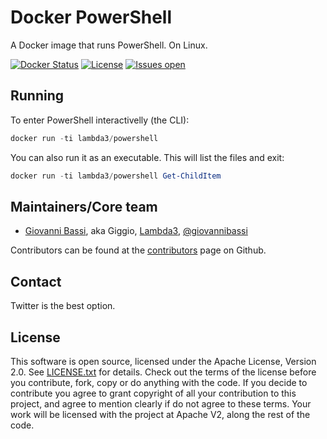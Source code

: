 # Docker PowerShell

A Docker image that runs PowerShell. On Linux.

[![Docker Status](https://images.microbadger.com/badges/image/lambda3/powershell.svg)](https://hub.docker.com/r/lambda3/docker-powershell/)
[![License](https://img.shields.io/badge/licence-Apache%20License%202.0-blue.svg)](https://github.com/Lambda3/docker-powershell/blob/master/LICENSE.txt)
[![Issues open](https://img.shields.io/github/issues-raw/Lambda3/docker-powershel.svg)](https://huboard.com/Lambda3/docker-powershel)

## Running

To enter PowerShell interactivelly (the CLI):

````powershell
docker run -ti lambda3/powershell
````

You can also run it as an executable. This will list the files and exit:

````powershell
docker run -ti lambda3/powershell Get-ChildItem
````

## Maintainers/Core team

* [Giovanni Bassi](http://blog.lambda3.com.br/L3/giovannibassi/), aka Giggio, [Lambda3](http://www.lambda3.com.br), [@giovannibassi](https://twitter.com/giovannibassi)

Contributors can be found at the [contributors](https://github.com/Lambda3/docker-powershell/graphs/contributors) page on Github.

## Contact

Twitter is the best option.

## License

This software is open source, licensed under the Apache License, Version 2.0.
See [LICENSE.txt](https://github.com/Lambda3/docker-powershell/blob/master/LICENSE.txt) for details.
Check out the terms of the license before you contribute, fork, copy or do anything
with the code. If you decide to contribute you agree to grant copyright of all your contribution to this project, and agree to
mention clearly if do not agree to these terms. Your work will be licensed with the project at Apache V2, along the rest of the code.
